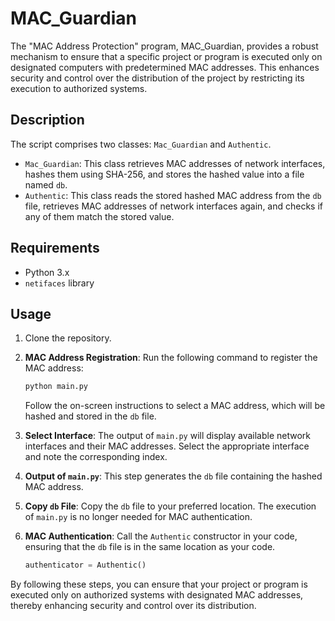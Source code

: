 # MAC_Guardian

The "MAC Address Protection" program, MAC_Guardian, provides a robust mechanism to ensure that a specific project or program is executed only on designated computers with predetermined MAC addresses. This enhances security and control over the distribution of the project by restricting its execution to authorized systems.

## Description

The script comprises two classes: `Mac_Guardian` and `Authentic`.

- `Mac_Guardian`: This class retrieves MAC addresses of network interfaces, hashes them using SHA-256, and stores the hashed value into a file named `db`.
- `Authentic`: This class reads the stored hashed MAC address from the `db` file, retrieves MAC addresses of network interfaces again, and checks if any of them match the stored value.

## Requirements

- Python 3.x
- `netifaces` library

## Usage

1. Clone the repository.
2. **MAC Address Registration**: Run the following command to register the MAC address:

    ```sh
    python main.py
    ```

    Follow the on-screen instructions to select a MAC address, which will be hashed and stored in the `db` file.

3. **Select Interface**: The output of `main.py` will display available network interfaces and their MAC addresses. Select the appropriate interface and note the corresponding index.

4. **Output of `main.py`**: This step generates the `db` file containing the hashed MAC address.

5. **Copy `db` File**: Copy the `db` file to your preferred location. The execution of `main.py` is no longer needed for MAC authentication.

6. **MAC Authentication**: Call the `Authentic` constructor in your code, ensuring that the `db` file is in the same location as your code.

    ```python
    authenticator = Authentic()
    ```

By following these steps, you can ensure that your project or program is executed only on authorized systems with designated MAC addresses, thereby enhancing security and control over its distribution.
